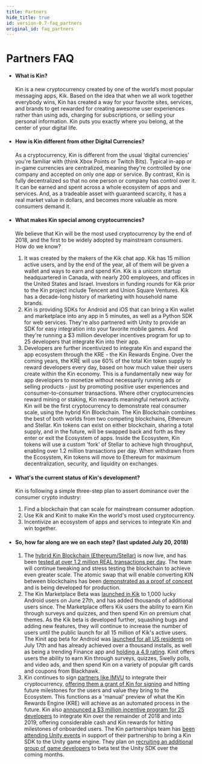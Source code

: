 ```yaml
---
title: Partners
hide_title: true
id: version-0.7-faq_partners
original_id: faq_partners
---
```


# Partners FAQ

* #### What is Kin?
  Kin is a new cryptocurrency created by one of the world’s most popular messaging apps, Kik.
  Based on the idea that when we all work together everybody wins, Kin has created a way for your favorite sites, services, and brands to get rewarded for creating awesome user experiences rather than using ads, charging for subscriptions, or selling your personal information. 
  Kin puts you exactly where you belong, at the center of your digital life.
  
* #### How is Kin different from other Digital Currencies?
  As a cryptocurrency, Kin is different from the usual ‘digital currencies’ you're familiar with (think Xbox Points or Twitch Bits).
  Typical in-app or in-game currencies are centralized, meaning they're controlled by one company and accepted on only one app or service.
  By contrast, Kin is fully decentralized so that no one person or company has control over it.
  It can be earned and spent across a whole ecosystem of apps and services.
  And, as a tradeable asset with guaranteed scarcity, it has a real market value in dollars, and becomes more valuable as more consumers demand it.
  
* #### What makes Kin special among cryptocurrencies?
  We believe that Kin will be the most used cryptocurrency by the end of 2018, and the first to be widely adopted by mainstream consumers.  
  How do we know?
    1. It was created by the makers of the Kik chat app. Kik has 15 million active users, and by the end of the year, all of them will be given a wallet and ways to earn and spend Kin. Kik is a unicorn startup headquartered in Canada, with nearly 200 employees, and offices in the United States and Israel. Investors in funding rounds for Kik prior to the Kin project include Tencent and Union Square Ventures. Kik has a decade-long history of marketing with household name brands.
    2. Kin is providing SDKs for Android and iOS that can bring a Kin wallet and marketplace into any app in 5 minutes, as well as a Python SDK for web services. They're also partnered with Unity to provide an SDK for easy integration into your favorite mobile games. And they're running a $3 million developer incentives program for up to 25 developers that integrate Kin into their app.
    3. Developers are further incentivized to integrate Kin and expand the app ecosystem through the KRE - the Kin Rewards Engine. Over the coming years, the KRE will use 60% of the total Kin token supply to reward developers every day, based on how much value their users create within the Kin economy. This is a fundamentally new way for app developers to monetize without necessarily running ads or selling products - just by promoting positive user experiences and consumer-to-consumer transactions. Where other cryptocurrencies reward mining or staking, Kin rewards meaningful network activity.  
  Kin will be the first cryptocurrency to demonstrate real consumer scale, using the hybrid Kin Blockchain. The Kin Blockchain combines the best of both worlds from two competing blockchains, Ethereum and Stellar. Kin tokens can exist on either blockchain, sharing a total supply, and in the future, will be swapped back and forth as they enter or exit the Ecosystem of apps. Inside the Ecosystem, Kin tokens will use a custom 'fork' of Stellar to achieve high throughput, enabling over 1.2 million transactions per day. When withdrawn from the Ecosystem, Kin tokens will move to Ethereum for maximum decentralization, security, and liquidity on exchanges.
   
* #### What's the current status of Kin's development?
  Kin is following a simple three-step plan to assert dominance over the consumer crypto industry:
    1. Find a blockchain that can scale for mainstream consumer adoption.
    2. Use Kik and Kinit to make Kin the world's most used cryptocurrency.
    3. Incentivize an ecosystem of apps and services to integrate Kin and win together. 

* #### So, how far along are we on each step? (last updated July 20, 2018) 
  1. The [hybrid Kin Blockchain (Ethereum/Stellar)](https://medium.com/kinblog/kin-blockchain-taking-fate-into-our-own-hands-f5bdfa759502) is now live, and has been [tested at over 1.2 million REAL transactions per day](https://medium.com/inside-kin/scaling-kin-blockchain-status-update-ca4f323d3e99). The team will continue tweaking and stress testing the blockchain to achieve even greater scale. The atomic swap that will enable converting KIN between blockchains has been [demonstrated as a proof of concept](https://www.reddit.com/r/KinFoundation/comments/8p23xm/biweekly_update_june_5/) and is being developed for production.
  2. The Kin Marketplace Beta was [launched in Kik](https://medium.com/kinblog/unlocking-product-opportunities-for-kik-d97185235ab1) to 1,000 lucky Android users on June 27th, and has added thousands of additional users since. The Marketplace offers Kik users the ability to earn Kin through surveys and quizzes, and then spend Kin on premium chat themes. As the Kik beta is developed further, squashing bugs and adding new features, they will continue to increase the number of users until the public launch for all 15 million of Kik's active users. The Kinit app beta for Android was [launched for all US residents](https://medium.com/kinblog/kinit-beta-app-now-live-in-google-play-372e975804d0) on July 17th and has already achieved over a thousand installs, as well as being a trending Finance app and [holding a 4.9 rating](https://play.google.com/store/apps/details?id=org.kinecosystem.kinit). Kinit offers users the ability to earn Kin through surveys, quizzes, Swelly polls, and video ads, and then spend Kin on a variety of popular gift cards and coupons from Blackhawk.
  3. Kin continues to sign [partners like IMVU](https://medium.com/kinblog/imvu-and-kin-partner-to-deliver-native-crypto-experiences-in-3d-social-networks-3c1c8089172a) to integrate their cryptocurrency, [offering them a grant of Kin for signing](https://medium.com/kinblog/reimagining-value-in-the-digital-world-part-2-61213ea5a192) and hitting future milestones for the users and value they bring to the Ecosystem. This functions as a 'manual' preview of what the Kin Rewards Engine (KRE) will achieve as an automated process in the future. Kin also [announced a $3 million incentive program for 25 developers](https://medium.com/kinblog/kin-developer-program-launches-today-f4f2822d4cf2) to integrate Kin over the remainder of 2018 and into 2019, offering considerable cash and Kin rewards for hitting milestones of onboarded users. The Kin partnerships team has [been attending Unity events](https://medium.com/kinblog/kin-unity-gaming-sdk-collaboration-kicks-off-at-largest-developer-conference-in-korea-c1eb96356a8a) in support of their partnership to bring a Kin SDK to the Unity game engine. They plan on [recruiting an additional group of game developers](https://medium.com/kinblog/the-kin-gaming-sdk-on-unity-c8e7c1dd64ef) to beta test the Unity SDK over the coming months.
 
